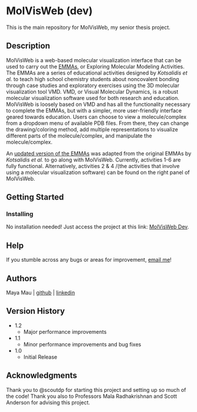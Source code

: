 # MolVisWeb (dev)

This is the main repository for MolVisWeb, my senior thesis project.

## Description

MolVisWeb is a web-based molecular visualization interface that can be used to carry out the [EMMAs](https://pubs.acs.org/doi/full/10.1021/acs.jchemed.4c00036), or Exploring Molecular Modeling Activities. The EMMAs are a series of educational activities designed by *Kotsalidis et al.* to teach high school chemistry students about noncovalent bonding through case studies and exploratory exercises using the 3D molecular visualization tool VMD. VMD, or Visual Molecular Dynamics, is a robust molecular visualization software used for both research and education. MolVisWeb is loosely based on VMD and has all the functionality necessary to complete the EMMAs, but with a simpler, more user-friendly interface geared towards education. Users can choose to view a molecule/complex from a dropdown menu of available PDB files. From there, they can change the drawing/coloring method, add multiple representations to visualize different parts of the molecule/complex, and manipulate the molecule/complex. 

An [updated version of the EMMAs](https://drive.google.com/drive/folders/1TyMhYdRIeawEn1XgHaA3DwX0qAkapj59?usp=drive_link) was adapted from the original EMMAs by *Kotsalidis et al.* to go along with MolVisWeb. Currently, activities 1-6 are fully functional. Alternatively, activities 2 & 4 /(the activities that involve using a molecular visualization software) can be found on the right panel of MolVisWeb.

## Getting Started

### Installing

No installation needed! Just access the project at this link: [MolVisWeb Dev](https://maya-mau.github.io/molvisweb_dev/).

## Help

If you stumble across any bugs or areas for improvement, [email me](mailto:mm124@wellesley.edu)!

## Authors

Maya Mau | [github](https://www.linkedin.com/in/maya-mau/) | [linkedin](https://github.com/maya-mau)

## Version History

* 1.2
    * Major performance improvements
* 1.1
    * Minor performance improvements and bug fixes
* 1.0
    * Initial Release

## Acknowledgments

Thank you to @scoutdp for starting this project and setting up so much of the code! Thank you also to Professors Mala Radhakrishnan and Scott Anderson for advising this project.
